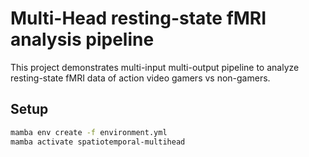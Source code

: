 # Multi-Head resting-state fMRI analysis pipeline

This project demonstrates multi-input multi-output pipeline to analyze resting-state fMRI data of action video gamers vs non-gamers.


## Setup

```bash
mamba env create -f environment.yml
mamba activate spatiotemporal-multihead
```
